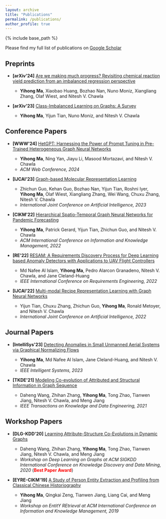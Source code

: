 ```yaml
---
layout: archive
title: "Publications"
permalink: /publications/
author_profile: true
---
```


{% include base_path %}

Please find my full list of publications on [Google Scholar](https://scholar.google.com/citations?user=3kR9GJAAAAAJ&hl=en&authuser=1)

## **Preprints**

* **[arXiv'24]** [Are we making much progress? Revisiting chemical reaction yield prediction from an imbalanced regression perspective](https://arxiv.org/pdf/2402.05971.pdf)
  - **Yihong Ma**, Xiaobao Huang, Bozhao Nan, Nuno Moniz, Xiangliang Zhang, Olaf Wiest, and Nitesh V. Chawla

* **[arXiv'23]** [Class-Imbalanced Learning on Graphs: A Survey](https://arxiv.org/pdf/2304.04300.pdf)
  - **Yihong Ma**, Yijun Tian, Nuno Moniz, and Nitesh V. Chawla

## **Conference Papers**

* **[WWW'24]** [HetGPT: Harnessing the Power of Prompt Tuning in Pre-Trained Heterogeneous Graph Neural Networks](https://arxiv.org/pdf/2310.15318.pdf)
  - **Yihong Ma**, Ning Yan, Jiayu Li, Masood Mortazavi, and Nitesh V. Chawla
  - *ACM Web Conference, 2024*

* **[IJCAI'23]** [Graph-based Molecular Representation Learning](https://www.ijcai.org/proceedings/2023/0744.pdf)
  - Zhichun Guo, Kehan Guo, Bozhao Nan, Yijun Tian, Roshni Iyer, **Yihong Ma**, Olaf Wiest, Xiangliang Zhang, Wei Wang, Chuxu Zhang, Nitesh V. Chawla
  - *International Joint Conference on Artificial Intelligence, 2023*

* **[CIKM'22]** [Hierarchical Spatio-Temporal Graph Neural Networks for Pandemic Forecasting](https://dl.acm.org/doi/pdf/10.1145/3511808.3557350)
  - **Yihong Ma**, Patrick Gerard, Yijun Tian, Zhichun Guo, and Nitesh V. Chawla
  - *ACM International Conference on Information and Knowledge Management, 2022*

* **[RE'22]** [RESAM: A Requirements Discovery Process for Deep Learning based Anomaly Detectors with Applications to UAV Flight Controllers](https://ieeexplore.ieee.org/document/9920071)
  - Md Nafee Al Islam, **Yihong Ma**, Pedro Alarcon Granadeno, Nitesh V. Chawla, and Jane Cleland-Huang
  - *IEEE International Conference on Requirements Engineering, 2022*

* **[IJCAI'22]** [Multi-modal Recipe Representation Learning with Graph Neural Networks](https://www.ijcai.org/proceedings/2022/0482.pdf)
  - Yijun Tian, Chuxu Zhang, Zhichun Guo, **Yihong Ma**, Ronald Metoyer, and Nitesh V. Chawla
  - *International Joint Conference on Artificial Intelligence, 2022*

## **Journal Papers**

* **[IntelliSys'23]** [Detecting Anomalies in Small Unmanned Aerial Systems via Graphical Normalizing Flows](https://ieeexplore.ieee.org/document/10061588)
  - **Yihong Ma**, Md Nafee Al Islam, Jane Cleland-Huang, and Nitesh V. Chawla
  - *IEEE Intelligent Systems, 2023*

* **[TKDE'21]** [Modeling Co-evolution of Attributed and Structural Information in Graph Sequence](https://ieeexplore.ieee.org/document/9472956)
  - Daheng Wang, Zhihan Zhang, **Yihong Ma**, Tong Zhao, Tianwen Jiang, Nitesh V. Chawla, and Meng Jiang
  - *IEEE Transactions on Knowledge and Data Engineering, 2021*
  
## **Workshop Papers**

* **[DLG-KDD'20]** [Learning Attribute-Structure Co-Evolutions in Dynamic Graphs](https://deep-learning-graphs.bitbucket.io/dlg-kdd20/accepted_papers/DLG-KDD20_paper_9.pdf)
  - Daheng Wang, Zhihan Zhang, **Yihong Ma**, Tong Zhao, Tianwen Jiang, Nitesh V. Chawla, and Meng Jiang
  - *Workshop on Deep Learning on Graphs at ACM SIGKDD International Conference on Knowledge Discovery and Data Mining, 2020* (<span style="color:red">**Best Paper Award**</span>)

* **[EYRE-CIKM'19]** [A Study of Person Entity Extraction and Profiling from Classical Chinese Historiography](http://ceur-ws.org/Vol-2446/paper2.pdf)
  - **Yihong Ma**, Qingkai Zeng, Tianwen Jiang, Liang Cai, and Meng Jiang
  - *Workshop on EntitY REtrieval at ACM International Conference on Information and Knowledge Management, 2019*